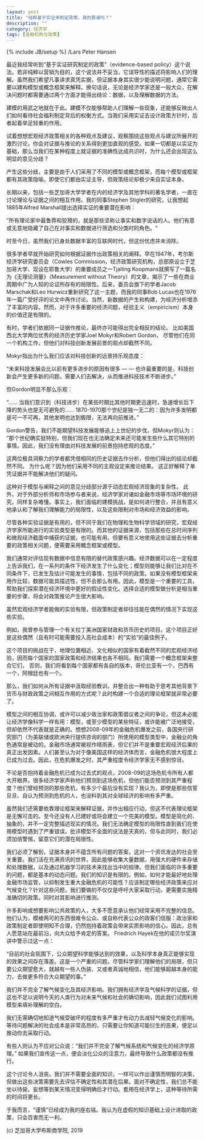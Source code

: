 ```yaml
---
layout: post
title: "纯粹基于实证来制定政策，真的靠谱吗？"
description: ""
category: 经济学
tags: [金融机构与政策]
---
```

{% include JB/setup %}
<strong></strong>
  /Lars Peter Hansen



<p>最近我经常听到“基于实证研究制定的政策”（evidence-based policy）这个说法。若非纯粹以营销为目的，这个说法并不妥当，它误导性的描述将影响人们的理解。虽然我们希望凡事讲求真凭实据，但证据本身其实很少能说明问题，通常它需要以建构模型或概念框架来解释。换句话说，无论是经济学家还是一般大众，在解决问题时都需要通过两个方面才能得出结论：数据，以及理解数据的方法。</p>
<p>建模的用武之地就在于此。建模不仅能够帮助人们理解一些现象，还能够反映出人们如何看待社会福利制定背后的权衡方式。当我们采用实证去设计政策方针时，后者起着举足轻重的作用。</p>
<p>试着想想宏观经济政策相关的各种观点及建议，观察围绕这些观点与建议所展开的激烈讨论，你会对证据与推论的关系得到更加直观的感受。如果一切都是以实证为基础，那么当我们在某种程度上就证据的准确性达成共识时，为什么还会出现这么明显的意见分歧？</p>
<p>产生这些分歧，主要是由于人们采用了不同的模型或概念框架，而每个模型或框架都有其政策隐喻。即使它们都由实证主导，但政策结论却极少来自实证本身。</p>
<p>长期以来，包括一些芝加哥大学学者在内的经济学及其他学科的著名学者，一直在讨论理论与证据之间的相互作用。我的同事Stephen Stigler的研究，让我想起1885年Alfred Marshall提出选择实证的重要潜在影响：</p>
<p>”所有理论家中最鲁莽和狡猾的，就是那些坚称让事实和数字说话的人。他们有意或无意地隐藏了自己在对事实和数据进行筛选和分类时的角色。“</p>
<p>时至今日，虽然我们已身处数据丰富的互联网时代，但这份忧虑并未消除。</p>


<p>很多学者早就开始研究如何根据证据作出政策相关的阐释。早在1947年，考尔斯经济学研究委员会（Cowles Commission，经济政策研究机构，总部原设立于芝加哥大学、现设在耶鲁大学）的重要成员之一Tjalling Koopmans就撰写了一篇名为《无理论测量》（Measurement without Theory）的文章，揭示了一些在商业周期中广为人知的论证所存有的局限性。后来，委员会旗下的学者Jacob Marschak和Leo Hurwicz重新研究了这一主题，而我的同事Bob Lucas也在1976年一篇广受好评的论文中再作讨论。当然，新数据的产生和构建，为经济分析增添了丰富的内容。然而，对于许多重要的经济问题，经验主义（empiricism）本身的价值还是有限的。</p>
<p>有时，学者们依据同一证据作推论，最终亦可能得出完全相反的结论。 比如美国西北大学两位优秀的经济历史学家Joel Mokyr和Robert Gordon， 尽管他们在同一个机构工作，但他们对科技创新发展前景的观点却截然不同。 </p>
<p>Mokyr指出为什么我们应该对科技创新的远景持乐观态度：</p>
<p>“未来科技发展会比以前有更多进步的原因有很多 — — 也许最重要的是，科技创新会产生更多新的问题，需要人们去解决，从而推进科技技术不断进步。”</p>
<p>但Gordon明显不那么乐观：</p>
<p>“...... 当我们意识到（科技进步）在某些时期比其他时期更迅速时，急速增长后下降的势头也是无可避免的...... 1870-1970那个世纪是独一无二的：因为许多发明都是可一不可再，其他发明也达到极限，无法再向前推进。”</p>
<p>Gordon警告，我们不能期望科技发展能够追上上世纪的步伐，但Mokyr则认为： “那个世纪确实挺特别，但我们现在也无法确定未来还可能发生些什么其它特别的事情。因此，我们没有理由对科技发展的前景抱持悲观的态度。”</p>
<p>这两位极具洞察力的学者都凭借相同的历史证据去作分析，但他们得出的结论却截然不同。 为什么呢？因为他们采用不同的主观设定来推论结果。 这正好解释了单凭证据并不能解决他们的疑问。</p>
<p>这种对于模型与阐释之间的意见分歧部分源于动态宏观经济现象的复杂性。 此外，对于外部分析师和市场参与者来说，经济学家对诸如金融市场等市场环境的研究，同样复杂难懂。事实上，我们面临的建模挑战，是如何进行整合，并且有意义地承认和了解我们理解能力的局限性，以及这些限制对市场和经济效益的影响。</p>
<p>尽管各种实验证据是有用的，但不同于我们在物理和生物科学领域的研究，宏观经济学家所能进行的实验类型是有限的。而其他的证据来源，包括那些在总时间序列和微观经济截面中捕获的证据，也可能有用。但要有意义地使用这些证据去分析重要的政策相关问题，便需要采用概念框架或模型。</p>
<p>我们通常对评估现有数据中信息有限的替代政策感兴趣。经济数据可以在一定程度上告诉我们，在一系列的条件下经济发生了什么变化；模型则能够让我们比对在不同条件下，已发生及估计可能发生的事情，包括不同的政策。如果没有模型框架来用作比较，数据可能具描述性，但不会那么有用。因此，模型是一个重要的工具，帮助我们探索潜在经济环境中更好的假设性变化。选择合适的模型做分析是相当重要的步骤，将会对政策推论产生很大影响。</p>
<p>虽然宏观经济学者能做的实验有限，但政策制定者却往往能在偶然的情况下实现这些实验。 </p>
<p>例如，我曾参与管理一个有关拉丁美洲国家财政和货币历史的项目。这个项目正好是这些偶然（且有时可能需要投入高社会成本）的“实验”的最佳例子。</p>
<p>这个项目的挑战在于，地理位置相近、文化相似的国家有着截然不同的宏观经济经验，因而每个国家的国家政策和经济结果也各不相同。我们需要一个概念框架来整合它们， 否则，我们将看到每个国家都有各自的版本，哥伦比亚有一个，巴西有一个，阿根廷也有一个。</p>
<p>那么，我们如何从所有证据中汲取经验教训，并整合出一种有助于思考其他背景下货币与财政政策之间相互作用的方式呢？此时构建一个合适的理论框架就非常必要了。</p>




<p>模型之间的相互协调，或许可以减少政治家和政策倡议者之间的争论，但这未必能让经济学像科学一样有用：模型，或至少模型的某些特征，或许能被广泛地接受，但却依然不代表就是正确的。想想2008-09年的金融危机爆发之前，各国央行研究部门（为美联储或欧洲央行提供咨询的部门）所使用的模型类型中，金融业的角色通常是被动的。金融市场通常被视作晴雨表，但它们并不是重要宏观经济后果的真正出发因素。人们甚至认为对于像美国这样的经济体而言，金融危机很大程度上已成为过去。因此，在危机爆发之时，其严重程度令经济学家无不感到惊讶。</p>
<p>不论是否抱持着金融危机已成为过去式的观点，2008-09的这场危机令所有人都大开眼界。很多经济学家声称他们预测到这场危机，但他们能否预测到其严重程度？他们曾经预测的那些危机，有多少个最后没有实现？我认为，即使是那些信誓旦旦、自认为预测到危机的人，也没料到其对全球经济的影响有多严重。</p>

<p>虽然我们还需要依靠理论框架来解释证据，并作出相应行动，但这不代表理论框架是无懈可击的。至今还没有人已建好或将会建立一个完美的模型。模型是简化的、抽象的，并不一定完整描述现实的情况。我们无法确定模型的局限性直到我们在使用模型时遇到了严重错误。批评模型不全面的说法是天真的，但与此同时，我们必须加倍警惕，留意它们的潜在局限性。</p>
<p>我们必须了解到，证据本身并不蕴含所有问题的答案，这对一个资讯发达的社会至关重要。我们活在充满资讯的世界，因此能够收集大量数据，用强大的硬件来存储和处理数据，以及通过机器学习的技术来找出当中的规律。但我们面临的许多重要的问题，都是基本的动态问题。我们的知识是有限的。例如，如何才能最好地处理金融市场监管，以抑制发生重大金融危机的可能性？应该制定哪些经济政策来应对气候变化？针对这些问题，我们要做的不仅仅是呼吁大家采取行动，更需要实施精准确切的政策，同时对其影响进行推测。</p>
<p>许多影响或想要影响公共政策的人，大多不愿意承认他们经常采用不完整的信息。他们认为，模棱两可的东西很难令公众、或自称代表公众的政客们信服：政治家和政策制定者即使明知不合理，仍然抱持着政策会带来实质影响的信心。因此，总有人愿意站在最前沿，向大众给予肯定的答案。 Friedrich Hayek在他的诺贝尔奖演讲中警示过这一点：</p>
<p>“目前的社会氛围下，公众期望科学能够达到的效果，以及科学本身真正能够实现的效果之间存在落差。这是一个严重的问题。尽管科学家们理解他们的局限，但只要公众期望愈大，就越有一些人伪装、又或者真诚地相信，他们能够超越本身的能力，去做更多符合大众期望的事。”</p>
<p>我们并不完全了解气候变化及其经济影响。我们拥有经济学及气候科学的证据，但这也不足以说明今天的人类行为对未来气候和社会的确切影响，因此我们试图利用模型来填补理解的空白。</p>
<p>我们无需确切地知道气候受破坏的程度有多严重才有动力去减轻气候变化的影响。等待问题解决的社会成本是非常高昂的，只需要让你知道可能衍生的恶果，便足以推动你去采取行动。</p>
<p>有些人则认为不应对公众说：“我们并不完全了解气候系统和气候变化的经济学原理。” 如果我们宣传这一点，便会淡化公众的注意力，最终导致什么政策都没有推行。</p>
<p>这个讨论令人沮丧。我们并不需要全面的知识，一样可以作出谨慎而明智的决策，但做出这些决策需要先去评估不确定性和其潜在后果。面对不确定性，我们总不能坐以待毙，妄想等到某天情况变得明确后才行动。套用在经济学上，这种等待所需的时间将更长。</p>
<p>于我而言，“谨慎”已经成为我的座右铭。我认为在虚假的知识基础上设计进取的政策，只会百害而无一利。</p>
<p>(c) 芝加哥大学布斯商学院, 2019</p>
<p></p>
<p></p>
